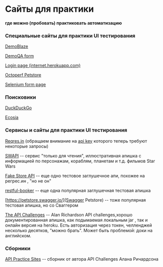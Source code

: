 # Сайты для практики
#### где можно (пробовать) практиковать автоматизацию


### Специальные сайты для практики UI тестирования

[DemoBlaze](https://www.demoblaze.com/)

[DemoQA form](https://demoqa.com/automation-practice-form)

[Login page (internet.herokuapp.com)](https://the-internet.herokuapp.com/login)

[Octoperf Petstore](https://petstore.octoperf.com/actions/Catalog.action)

[Selenium form page](https://www.selenium.dev/selenium/web/web-form.html)



### Поисковики 

[DuckDuckGo](https://www.ecosia.org/)

[Ecosia](https://duckduckgo.com/)


### Сервисы и сайты для практики UI тестирования

[Reqres.in](https://reqres.in/) (обращаем внимание на [api key]() которого теперь требуют некоторые запросы)

[SWAPI](https://www.swapi.tech/) -- сервис "только для чтения", иллюстративная апишка с информацией по персонажам, кораблям, планетам и т.д. фильмов Star Wars

[Fake Store API](https://fakestoreapi.com/docs) -- еще одно тестовое заглушечное апи, похожее на регрес.ин , "но не он"

[restful-booker](https://restful-booker.herokuapp.com/apidoc/index.html) -- еще одна популярная заглушечная тестовая апишка

[https://petstore.swagger.io/](Swagger Petstore) -- тоже популярная тестовая апишка, но со Сваггером

[The API Challenges](https://apichallenges.herokuapp.com/) -- Alan Richardson API challenges,хорошо документированная апишка, как подымаемая локальным jar , так
и онлайн версия на heroku. Есть авторизация через токен, челленджей несколько десятков, "можно брать". Может быть проблемой: доки на английском.


### Сборники

[API Practice Sites](https://apichallenges.eviltester.com/practice-sites) -- сборник от автора API Challenges Алана Ричардсона

